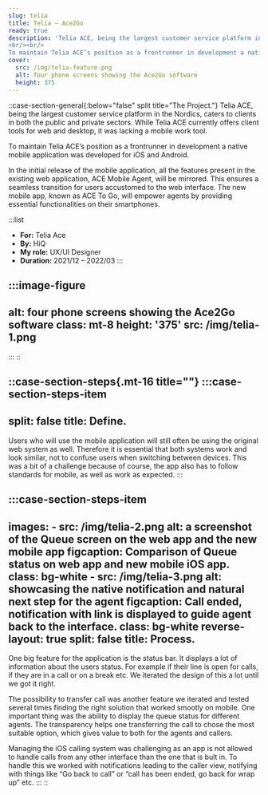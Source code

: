 ```yaml
---
slug: telia
title: Telia – Ace2Go
ready: true
description: 'Telia ACE, being the largest customer service platform in the Nordics, caters to clients in both the public and private sectors. While Telia ACE currently offers client tools for web and desktop, it was lacking a mobile work tool.
<br/><br/>
To maintain Telia ACE’s position as a frontrunner in development a native mobile application was developed for iOS and Android.'
cover:
  src: /img/telia-feature.png
  alt: four phone screens showing the Ace2Go software
  height: 375
---
```


::case-section-general{:below="false" split title="The Project."}
Telia ACE, being the largest customer service platform in the Nordics, caters to clients in both the public and private sectors. While Telia ACE currently offers client tools for web and desktop, it was lacking a mobile work tool.

To maintain Telia ACE’s position as a frontrunner in development a native mobile application was developed for iOS and Android.

In the initial release of the mobile application, all the features present in the existing web application, ACE Mobile Agent, will be mirrored. This ensures a seamless transition for users accustomed to the web interface. The new mobile app, known as ACE To Go, will empower agents by providing essential functionalities on their smartphones.

  :::list
  - **For:** Telia Ace
  - **By:** HiQ
  - **My role:** UX/UI Designer
  - **Duration:** 2021/12 – 2022/03
  :::

  :::image-figure
  ---
  alt: four phone screens showing the Ace2Go software
  class: mt-8
  height: '375'
  src: /img/telia-1.png
  ---
  :::
::

::case-section-steps{.mt-16 title=""}
  :::case-section-steps-item
  ---
  split: false
  title: Define.
  ---
  Users who will use the mobile application will still often be using the original web system as well. Therefore it is essential that both systems work and look similar, not to confuse users when switching between devices. This was a bit of a challenge because of course, the app also has to follow standards for mobile, as well as work as expected.
  :::

  :::case-section-steps-item
  ---
  images:
    - src: /img/telia-2.png
      alt: a screenshot of the Queue screen on the web app and the new mobile app
      figcaption: Comparison of Queue status on web app and new mobile iOS app.
      class: bg-white
    - src: /img/telia-3.png
      alt: showcasing the native notification and natural next step for the agent
      figcaption: Call ended, notification with link is displayed to guide agent back to the interface.
      class: bg-white
  reverse-layout: true
  split: false
  title: Process.
  ---
  One big feature for the application is the status bar. It displays a lot of information about the users status. For example if their line is open for calls, if they are in a call or on a break etc. We iterated the design of this a lot until we got it right.

  The possibility to transfer call was another feature we iterated and tested several times finding the right solution that worked smootly on mobile. One important thing was the ability to display the queue status for different agents. The transparency helps one transferring the call to chose the most suitable option, which gives value to both for the agents and callers.

  Managing the iOS calling system was challenging as an app is not allowed to handle calls from any other interface than the one that is bult in. To handle this we worked with notifications leading to the caller view, notifying with things like “Go back to call” or “call has been ended, go back for wrap up” etc.
  :::
::